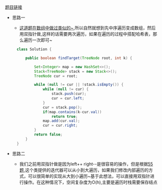 [题目链接](https://leetcode-cn.com/problems/opLdQZ/)

+ 思路一
  + [这道题在数组中做过类似的~](../第2章/6、排序数组中两个数字之和.md),所以自然就想到先中序遍历变成数组，然后用双指针做,这样的话需要两次遍历，如果在遍历的过程中搭配哈希表，那么遍历一次即可~
  ```java
    class Solution {

        public boolean findTarget(TreeNode root, int k) {

            Set<Integer> map = new HashSet<>();
            Stack<TreeNode> stack = new Stack<>();
            TreeNode cur = root;

            while (null != cur || !stack.isEmpty()) {
                while (null != cur) {
                    stack.push(cur);
                    cur = cur.left;
                }
                cur = stack.pop();
                if(map.contains(k-cur.val))
                    return true;
                map.add(cur.val);
                cur = cur.right;
            }
            return false;
        }
    }
  ```

+ 思路二
  + 我们之前用双指针做是因为left++ right--是很容易的操作，但是根据[55题](./55、二叉搜索树迭代器.md),这个类提供的迭代器可以从小到大遍历，如果我们修改内部遍历的方式，可以很简单的实现从大到小遍历~基于此想法，可以直接用双指针进行操作。在这种情况下，空间复杂度为O(h),主要是遍历时栈需要保存结点